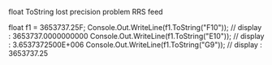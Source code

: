 float ToString lost precision problem RRS feed

float f1 = 3653737.25F;
Console.Out.WriteLine(f1.ToString("F10")); // display : 3653737.0000000000
Console.Out.WriteLine(f1.ToString("E10")); // display : 3.6537372500E+006
Console.Out.WriteLine(f1.ToString("G9")); // display : 3653737.25


